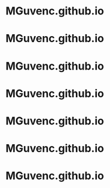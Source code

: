 # MGuvenc.github.io
# MGuvenc.github.io
# MGuvenc.github.io
# MGuvenc.github.io
# MGuvenc.github.io
# MGuvenc.github.io
# MGuvenc.github.io
